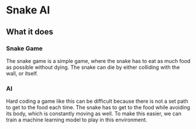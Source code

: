 # Snake AI
## What it does
### Snake Game
The snake game is a simple game, where the snake has to eat as much food as possible without dying. The snake can die by either colliding with the wall, or itself.

### AI
Hard coding a game like this can be difficult because there is not a set path to get to the food each time. The snake has to get to the food while avoiding its body, which is constantly moving as well. To make this easier, we can train a machine learning model to play in this environment.

